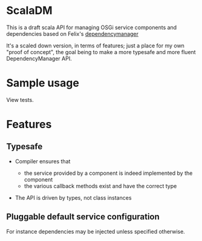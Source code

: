# ScalaDM

This is a draft scala API for managing OSGi service components and dependencies based on Felix's [dependencymanager](http://felix.apache.org/documentation/subprojects/apache-felix-dependency-manager.html)

It's a scaled down version, in terms of features; just a place for my own "proof of concept", the goal being to make a more typesafe and more fluent DependencyManager API.

# Sample usage

View tests.

# Features

## Typesafe

* Compiler ensures that

    * the service provided by a component is indeed implemented by the component
    * the various callback methods exist and have the correct type

* The API is driven by types, not class instances

## Pluggable default service configuration

For instance dependencies may be injected unless specified otherwise.
